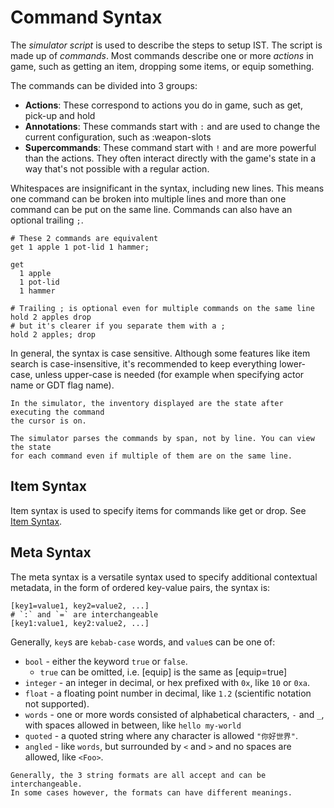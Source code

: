 # Command Syntax

The *simulator script* is used to describe the steps to setup IST. The script is made up of *commands*.
Most commands describe one or more *actions* in game, such as getting an item, dropping some items, or equip something.

The commands can be divided into 3 groups:
- **Actions**: These correspond to actions you do in game, such as <skyb>get</skyb>, <skyb>pick-up</skyb> and <skyb>hold</skyb>
- **Annotations**: These commands start with `:` and are used to change the current configuration, such as <skyb>:weapon-slots</skyb>
- **Supercommands**: These command start with `!` and are more powerful than the actions.
  They often interact directly with the game's state in a way that's not possible with a regular action.

Whitespaces are insignificant in the syntax, including new lines.
This means one command can be broken into multiple lines and more than one command
can be put on the same line.
Commands can also have an optional trailing `;`.

```skybook
# These 2 commands are equivalent
get 1 apple 1 pot-lid 1 hammer;

get
  1 apple
  1 pot-lid
  1 hammer

# Trailing ; is optional even for multiple commands on the same line
hold 2 apples drop
# but it's clearer if you separate them with a ;
hold 2 apples; drop
```

In general, the syntax is case sensitive. Although some features like item search is case-insensitive,
it's recommended to keep everything lower-case, unless upper-case is needed (for example
when specifying actor name or GDT flag name).

```admonish note
In the simulator, the inventory displayed are the state after executing the command
the cursor is on.

The simulator parses the commands by span, not by line. You can view the state
for each command even if multiple of them are on the same line.
```

## Item Syntax
Item syntax is used to specify items for commands like <skyb>get</skyb> or <skyb>drop</skyb>.
See [Item Syntax](./syntax_item.md).

## Meta Syntax
The meta syntax is a versatile syntax used to specify additional contextual metadata,
in the form of ordered key-value pairs, the syntax is:

```skybook
[key1=value1, key2=value2, ...]
# `:` and `=` are interchangeable
[key1:value1, key2:value2, ...]
```

Generally, `key`s are `kebab-case` words, and `value`s can be one of:
- `bool` - either the keyword `true` or `false`.
  - `true` can be omitted, i.e. <skyb>[equip]</skyb> is the same as <skyb>[equip=true]</skyb>
- `integer` - an integer in decimal, or hex prefixed with `0x`, like `10` or `0xa`.
- `float` - a floating point number in decimal, like `1.2` (scientific notation not supported).
- `words` - one or more words consisted of alphabetical characters, `-` and `_`, with spaces allowed in between,
  like `hello my-world`
- `quoted` - a quoted string where any character is allowed `"你好世界"`.
- `angled` - like `words`, but surrounded by `<` and `>` and no spaces are allowed,
  like `<Foo>`.

```admonish tip
Generally, the 3 string formats are all accept and can be interchangeable.
In some cases however, the formats can have different meanings.
```
